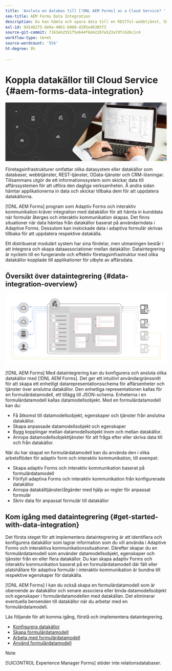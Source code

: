 ```yaml
---
title: 'Ansluta en databas till [!DNL AEM Forms] as a Cloud Service? '
seo-title: AEM Forms Data Integration
description: Du kan hämta och spara data till en RESTful-webbtjänst, SOAP-baserade webbtjänster och OData-tjänster från [!DNL AEM Forms] as a Cloud Service. Tjänsten tillhandahåller ett dedikerat verktyg för att hämta, testa, validera och skicka data till olika typer av datakällor.
exl-id: 9d146275-de0a-4861-b060-d205ed6305f3
source-git-commit: 7163eb2551f5e644f6d42287a523a7dfc626c1c4
workflow-type: tm+mt
source-wordcount: '554'
ht-degree: 0%

---
```


# Koppla datakällor till Cloud Service {#aem-forms-data-integration}

![Dataintegrering](do-not-localize/data-integeration.png)

Företagsinfrastrukturer omfattar olika datasystem eller datakällor som databaser, webbtjänster, REST-tjänster, OData-tjänster och CRM-lösningar. Tillsammans utgör de ett informationssystem som skickar data till affärssystemen för att utföra den dagliga verksamheten. Å andra sidan hämtar applikationerna in data och skickar tillbaka dem för att uppdatera datakällorna.

[!DNL AEM Forms] program som Adaptiv Forms och interaktiv kommunikation kräver integration med datakällor för att hämta in kunddata när formulär återges och interaktiv kommunikation skapas. Det finns situationer när data hämtas från datakällor baserat på användarindata i Adaptive Forms. Dessutom kan inskickade data i adaptiva formulär skrivas tillbaka för att uppdatera respektive datakälla.

Ett distribuerat modulärt system har sina fördelar, men utmaningen består i att integrera och skapa dataassociationer mellan datakällor. Dataintegrering är nyckeln till en fungerande och effektiv företagsinfrastruktur med olika datakällor kopplade till applikationer för utbyte av affärsdata.

## Översikt över dataintegrering {#data-integration-overview}

![aem-forms-data-integeration](assets/aem-forms-data-integeration.png)

[!DNL AEM Forms] Med dataintegrering kan du konfigurera och ansluta olika datakällor med [!DNL AEM Forms]. Det ger ett intuitivt användargränssnitt för att skapa ett enhetligt datarepresentationsschema för affärsenheter och tjänster över anslutna datakällor. Den enhetliga representationen kallas för en formulärdatamodell, ett tillägg till JSON-schema. Enheterna i en formulärdatamodell kallas datamodellsobjekt. Med en formulärdatamodell kan du:

* Få åtkomst till datamodellsobjekt, egenskaper och tjänster från anslutna datakällor.
* Skapa anpassade datamodellsobjekt och egenskaper
* Bygg kopplingar mellan datamodellsobjekt inom och mellan datakällor.
* Anropa datamodellsobjekttjänster för att fråga efter eller skriva data till och från datakällor.

När du har skapat en formulärdatamodell kan du använda den i olika arbetsflöden för adaptiv form och interaktiv kommunikation, till exempel:

* Skapa adaptiv Forms och interaktiv kommunikation baserat på formulärdatamodell
* Förifyll adaptiva Forms och interaktiv kommunikation från konfigurerade datakällor
* Anropa datakälltjänster/åtgärder med hjälp av regler för anpassat formulär
* Skriv data för anpassat formulär till datakällor

## Kom igång med dataintegrering {#get-started-with-data-integration}

Det första steget för att implementera dataintegrering är att identifiera och konfigurera datakällor som lagrar information som du vill använda i Adaptive Forms och interaktiva kommunikationssituationer. Därefter skapar du en formulärdatamodell som använder datamodellsobjekt, egenskaper och tjänster från en eller flera datakällor. Du kan skapa adaptiv Forms och interaktiv kommunikation baserat på en formulärdatamodell där fält eller platshållare för adaptiva formulär i interaktiv kommunikation är bundna till respektive egenskaper för datakälla.

[!DNL AEM Forms] I kan du också skapa en formulärdatamodell som är oberoende av datakällor och senare associera eller binda datamodellsobjekt och egenskaper i formulärdatamodellen med datakällan. Det eliminerar eventuella beroenden till datakällor när du arbetar med en formulärdatamodell.

Läs följande för att komma igång, förstå och implementera dataintegrering.

* [Konfigurera datakällor](configure-data-sources.md)
* [Skapa formulärdatamodell](create-form-data-models.md)
* [Arbeta med formulärdatamodell](work-with-form-data-model.md)
* [Använd formulärdatamodell](using-form-data-model.md)

>[!NOTE]
>
>[!UICONTROL Experience Manager Forms] stöder inte relationsdatabaser.
